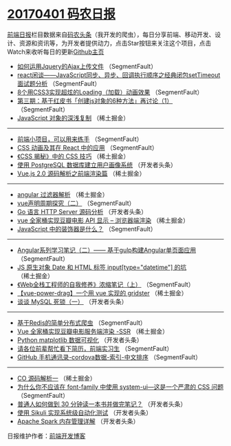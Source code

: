 # [20170401 码农日报](01.md)

[前端日报](https://qdkfweb.cn/c/news)栏目数据来自[码农头条](https://toutiao.qdkfweb.cn/)（我开发的爬虫），每日分享前端、移动开发、设计、资源和资讯等，为开发者提供动力，点击Star按钮来关注这个项目，点击Watch来收听每日的更新[Github主页](https://github.com/kujian/frontendDaily)
* [如何运用Jquery的Ajax上传文件](https://toutiao.qdkfweb.cn/32897.html) （SegmentFault）
* [react闲谈——JavaScript同步、异步、回调执行顺序之经典闭包setTimeout面试题分析](https://toutiao.qdkfweb.cn/32919.html) （SegmentFault）
* [8个用CSS3实现超炫的Loading（加载）动画效果](https://toutiao.qdkfweb.cn/32900.html) （SegmentFault）
* [第三期：基于红皮书「创建js对象的6种方法」再讨论（1）](https://toutiao.qdkfweb.cn/32921.html) （SegmentFault）
* [JavaScript 对象的深浅复制](https://toutiao.qdkfweb.cn/32879.html) （稀土掘金）

***
* [前端小项目，可以用来练手](https://toutiao.qdkfweb.cn/32893.html) （SegmentFault）
* [CSS 动画及其在 React 中的应用](https://toutiao.qdkfweb.cn/32903.html) （SegmentFault）
* [《CSS 揭秘》中的 CSS 技巧](https://toutiao.qdkfweb.cn/32882.html) （稀土掘金）
* [使用 PostgreSQL 数据库建立用户画像系统](https://toutiao.qdkfweb.cn/32936.html) （开发者头条）
* [Vue.js 2.0 源码解析之前端渲染篇](https://toutiao.qdkfweb.cn/32873.html) （稀土掘金）

***
* [angular 过滤器解析](https://toutiao.qdkfweb.cn/32874.html) （稀土掘金）
* [vue声明周期探究（二）](https://toutiao.qdkfweb.cn/32918.html) （SegmentFault）
* [Go 语言 HTTP Server 源码分析](https://toutiao.qdkfweb.cn/32933.html) （开发者头条）
* [vue 全家桶实现豆瓣电影 API 显示 &#8211; 浏览器端渲染](https://toutiao.qdkfweb.cn/32880.html) （稀土掘金）
* [JavaScript 中的装饰器是什么？](https://toutiao.qdkfweb.cn/32902.html) （SegmentFault）

***
* [Angular系列学习笔记（二）—— 基于gulp构建Angular单页面应用](https://toutiao.qdkfweb.cn/32904.html) （SegmentFault）
* [JS 原生对象 Date 和 HTML 标签 input[type=&quot;datetime&quot;] 的坑](https://toutiao.qdkfweb.cn/32872.html) （稀土掘金）
* [《Web全栈工程师的自我修养》浓缩笔记（上）](https://toutiao.qdkfweb.cn/32896.html) （SegmentFault）
* [【vue-power-drag】一个用 vue 实现的 gridster](https://toutiao.qdkfweb.cn/32878.html) （稀土掘金）
* [谈谈 MySQL 死锁（一）](https://toutiao.qdkfweb.cn/32944.html) （开发者头条）

***
* [基于Redis的简单分布式爬虫](https://toutiao.qdkfweb.cn/32923.html) （SegmentFault）
* [Vue 全家桶实现豆瓣电影服务端渲染 -SSR](https://toutiao.qdkfweb.cn/32881.html) （稀土掘金）
* [Python matplotlib 数据可视化](https://toutiao.qdkfweb.cn/32946.html) （开发者头条）
* [请各位前辈帮忙看下简历，前端实习生](https://toutiao.qdkfweb.cn/32895.html) （SegmentFault）
* [GitHub 手机通讯录-cordova数据-索引-中文排序](https://toutiao.qdkfweb.cn/32898.html) （SegmentFault）

***
* [CO 源码解析一](https://toutiao.qdkfweb.cn/32877.html) （稀土掘金）
* [为什么你不应该在 font-family 中使用 system-ui—这是一个严肃的 CSS 问题](https://toutiao.qdkfweb.cn/32899.html) （SegmentFault）
* [普通人如何做到 30 分钟读一本书并做完笔记？](https://toutiao.qdkfweb.cn/32932.html) （开发者头条）
* [使用 Sikuli 实现系统级自动化测试](https://toutiao.qdkfweb.cn/32934.html) （开发者头条）
* [Apache Spark 内存管理详解](https://toutiao.qdkfweb.cn/32935.html) （开发者头条）

日报维护作者：[前端开发博客](https://qdkfweb.cn/) 